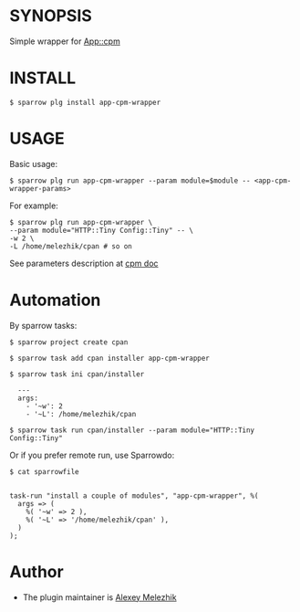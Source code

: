 # SYNOPSIS

Simple wrapper for [App::cpm](https://metacpan.org/pod/App::cpm)


# INSTALL

    $ sparrow plg install app-cpm-wrapper

# USAGE

Basic usage:

    $ sparrow plg run app-cpm-wrapper --param module=$module -- <app-cpm-wrapper-params>

For example:

    $ sparrow plg run app-cpm-wrapper \
    --param module="HTTP::Tiny Config::Tiny" -- \
    -w 2 \
    -L /home/melezhik/cpan # so on

See parameters description at [cpm doc](https://metacpan.org/pod/distribution/App-cpm/script/cpm)

# Automation

By sparrow tasks:

    $ sparrow project create cpan

    $ sparrow task add cpan installer app-cpm-wrapper

    $ sparrow task ini cpan/installer

      ---
      args: 
        - '~w': 2 
        - '~L': /home/melezhik/cpan

    $ sparrow task run cpan/installer --param module="HTTP::Tiny Config::Tiny"


Or if you prefer remote run, use Sparrowdo:


    $ cat sparrowfile


    task-run "install a couple of modules", "app-cpm-wrapper", %(
      args => (
        %( '~w' => 2 ),
        %( '~L' => '/home/melezhik/cpan' ),
      )
    );


# Author

* The plugin maintainer is [Alexey Melezhik](https://github.com/melezhik/)




